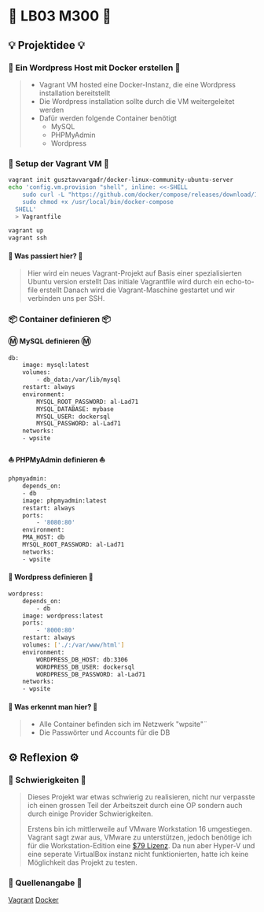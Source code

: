 # 👀 LB03 M300 👀 
## 💡 Projektidee 💡
### 🔐 Ein Wordpress Host mit Docker erstellen 🔐
> * Vagrant VM hosted eine Docker-Instanz, die eine Wordpress installation bereitstellt 
> * Die Wordpress installation sollte durch die VM weitergeleitet werden
> * Dafür werden folgende Container benötigt
>   * MySQL
>   * PHPMyAdmin
>   * Wordpress
### 🧱 Setup der Vagrant VM 🧱
```sh
vagrant init gusztavvargadr/docker-linux-community-ubuntu-server
echo 'config.vm.provision "shell", inline: <<-SHELL
    sudo curl -L "https://github.com/docker/compose/releases/download/1.29.1/docker-compose-$(uname -s)-$(uname -m)" -o /usr/local/bin/docker-compose
    sudo chmod +x /usr/local/bin/docker-compose
  SHELL'
  > Vagrantfile

vagrant up
vagrant ssh
```
#### 🤔 Was passiert hier? 🤔
> Hier wird ein neues Vagrant-Projekt auf Basis einer spezialisierten Ubuntu version erstellt
> Das initiale Vagrantfile wird durch ein echo-to-file erstellt
> Danach wird die Vagrant-Maschine gestartet und wir verbinden uns per SSH.

### 📦 Container definieren 📦
#### Ⓜ️ MySQL definieren Ⓜ️
```sh
db:
    image: mysql:latest
    volumes:
        - db_data:/var/lib/mysql
    restart: always
    environment:
        MYSQL_ROOT_PASSWORD: al-Lad71
        MYSQL_DATABASE: mybase
        MYSQL_USER: dockersql
        MYSQL_PASSWORD: al-Lad71
    networks:
    - wpsite
```

#### ⛵ PHPMyAdmin definieren ⛵
```sh
phpmyadmin:
    depends_on:
    - db
    image: phpmyadmin:latest
    restart: always
    ports:
        - '8080:80'
    environment:
    PMA_HOST: db
    MYSQL_ROOT_PASSWORD: al-Lad71
    networks:
    - wpsite
```

#### 📃 Wordpress definieren 📃
```sh
wordpress:
    depends_on:
        - db
    image: wordpress:latest
    ports:
        - '8000:80'
    restart: always
    volumes: ['./:/var/www/html']
    environment:
        WORDPRESS_DB_HOST: db:3306
        WORDPRESS_DB_USER: dockersql
        WORDPRESS_DB_PASSWORD: al-Lad71
    networks:
    - wpsite
```
#### 🤔 Was erkennt man hier? 🤔
> * Alle Container befinden sich im Netzwerk "wpsite"¨
> * Die Passwörter und Accounts für die DB

## ⚙️ Reflexion ⚙️
### 🔄 Schwierigkeiten 🔄
> Dieses Projekt war etwas schwierig zu realisieren, nicht nur verpasste ich einen grossen Teil der Arbeitszeit durch eine OP sondern auch durch einige Provider Schwierigkeiten.
>
> Erstens bin ich mittlerweile auf VMware Workstation 16 umgestiegen.
> Vagrant sagt zwar aus, VMware zu unterstützen, jedoch benötige ich für die Workstation-Edition eine [$79 Lizenz](https://www.vagrantup.com/vmware).
> Da nun aber Hyper-V und eine seperate VirtualBox instanz nicht funktionierten, hatte ich keine Möglichkeit das Projekt zu testen.

### 💾 Quellenangabe 💾
[Vagrant](https://www.vagrantup.com/)
[Docker](https://hub.docker.com/)